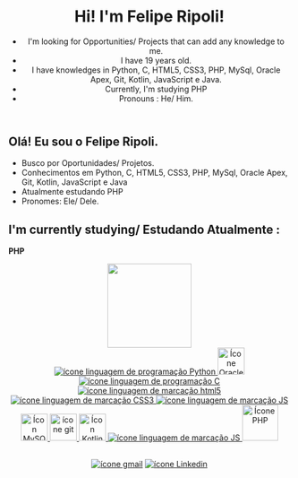 <header>
  <h1>Hi! I'm Felipe Ripoli!</h1>
  <ul>
    <li>I'm looking for Opportunities/ Projects that can add any knowledge to me.</li>
    <li>I have 19 years old.</li>
    <li>I have knowledges in Python, C, HTML5, CSS3, PHP, MySql, Oracle Apex, Git, Kotlin, JavaScript e Java.</li>
    <li>Currently, I'm studying PHP</li>
    <li>Pronouns : He/ Him.</li>
</header>
  
##

<section>  
  <h1> Olá! Eu sou o Felipe Ripoli. </h1>
  <ul>
    <li>Busco por Oportunidades/ Projetos.</li>
    <li>Conhecimentos em Python, C, HTML5, CSS3, PHP, MySql, Oracle Apex, Git, Kotlin, JavaScript e Java</li>
    <li>Atualmente estudando PHP</li>
    <li>Pronomes: Ele/ Dele.</li>
  </ul>
</section>  
  
  ##
  
  <section>
      <article>
          <h2>I'm currently studying/ Estudando Atualmente : </h2>
          <p><strong>PHP</strong></p>
      </article>
  </section>

<div align="center">
  <a href="https://github.com/feliperipoli">
  <!--  <img height="150em" src="https://github-readme-stats.vercel.app/api?username=FelipeRipoli&show_icons=true&theme=dark&include_all_commits=true&count_private=true"/> -->
  <img height="150em" src="https://github-readme-stats.vercel.app/api/top-langs/?username=FelipeRipoli&layout=compact&langs_count=7&theme=dark"/> 
  <br/>
  <img src="https://img.icons8.com/color/48/000000/python--v1.png" alt="ícone linguagem de programação Python" title="Favicon Python"/>
  <img width="48" height="48" src="https://img.icons8.com/color/48/oracle-logo.png" alt="Ícone Oracle" title="Favicon ORACLE"/>
  <img src="https://img.icons8.com/color/48/000000/c-programming.png" alt="ícone linguagem de programação C" title="Favicon C"/>
  <img src="https://img.icons8.com/color/48/000000/html-5--v1.png" alt="ícone linguagem de marcação html5" title="Favicon HTML5"/>
  <img src="https://img.icons8.com/color/48/000000/css3.png" alt="ícone linguagem de marcação CSS3" title="Favicon CSS3"/>
  <img src="https://img.icons8.com/color/48/000000/javascript--v1.png" alt="ícone linguagem de marcação JS" title="Favicon Javascript"/>
  <img width="48" height="48" src="https://img.icons8.com/color/48/mysql-logo.png" alt="Ícon MySQL" title="Favicon MySQL"/>
  <img width="48" height="48" src="https://img.icons8.com/color/48/git.png" alt="ícone git" title= "Favicon GIT"/>
  <img width="48" height="48" src="https://img.icons8.com/color/48/kotlin.png" alt="Ícon Kotlin" title="Favicon Kotlin"/>
  <img src="https://img.icons8.com/color/48/000000/javascript--v1.png" alt="ícone linguagem de marcação JS" title="Favicon Javascript"/>
  <img width="64" height="64" src="https://img.icons8.com/nolan/64/php-elephant.png" alt="Ícone PHP" title="Favicon PHP"/>
</div>
  
  ##
  
<div align="center"> 
  <a href ="mailto:feliperipoli3@gmail.com"><img src="https://img.shields.io/badge/Gmail-D14836?style=for-the-badge&logo=gmail&logoColor=white" target="_blank" alt="ícone gmail" title="Icon Gmail"></a>
  <a href="https://www.linkedin.com/in/felipe-ripoli-0175a9217/" target="_blank"><img src="https://img.shields.io/badge/LinkedIn-0077B5?style=for-the-badge&logo=linkedin&logoColor=white" target="_blank" alt="ícone Linkedin" title="Icon Likedin"></a> 
</div>
